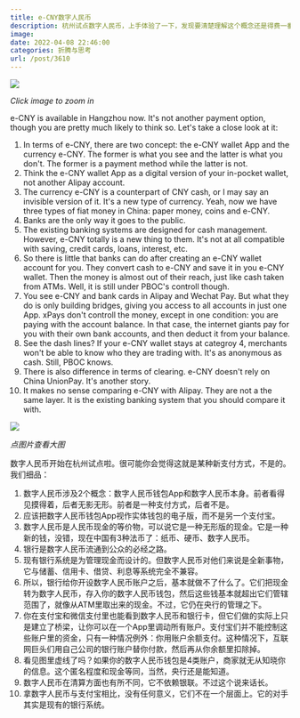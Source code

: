 ```yaml
---
title: e-CNY数字人民币
description: 杭州试点数字人民币，上手体验了一下，发现要清楚理解这个概念还是得费一番功夫。
image: 
date: 2022-04-08 22:46:00
categories: 折腾与思考
url: /post/3610
---
```


![](https://storageapi.fleek.co/0a3a8890-e65e-47ce-93d7-0442b9209d38-bucket/blog/posts/2022-04/e-CNY-EN.jpg)

_Click image to zoom in_

e-CNY is available in Hangzhou now. It's not another payment option, though you are pretty much likely to think so. Let's take a close look at it:
1. In terms of e-CNY, there are two concept: the e-CNY wallet App and the currency e-CNY. The former is what you see and the latter is what you don't. The former is a payment method while the latter is not.
2. Think the e-CNY wallet App as a digital version of your in-pocket wallet, not another Alipay account.
3. The currency e-CNY is a counterpart of CNY cash, or I may say an invisible version of it. It's a new type of currency. Yeah, now we have three types of fiat money in China: paper money, coins and e-CNY.
4. Banks are the only way it goes to the public.
5. The existing banking systems are designed for cash management. However, e-CNY totally is a new thing to them. It's not at all compatible with saving, credit cards, loans, interest, etc.
6. So there is little that banks can do after creating an e-CNY wallet account for you. They convert cash to e-CNY and save it in you e-CNY wallet. Then the money is almost out of their reach, just like cash taken from ATMs. Well, it is still under PBOC's controll though.
7. You see e-CNY and bank cards in Alipay and Wechat Pay. But what they do is only building bridges, giving you access to all accounts in just one App. xPays don't controll the money, except in one condition: you are paying with the account balance. In that case, the internet giants pay for you with their own bank accounts, and then deduct it from your balance.
8. See the dash lines? If your e-CNY wallet stays at categroy 4, merchants won't be able to know who they are trading with. It's as anonymous as cash. Still, PBOC knows.
9. There is also difference in terms of clearing. e-CNY doesn't rely on China UnionPay. It's another story.
10. It makes no sense comparing e-CNY with Alipay. They are not a the same layer. It is the existing banking system that you should compare it with.

![](https://storageapi.fleek.co/0a3a8890-e65e-47ce-93d7-0442b9209d38-bucket/blog/posts/2022-04/e-CNY-CN.jpg)

_点图片查看大图_

数字人民币开始在杭州试点啦。很可能你会觉得这就是某种新支付方式，不是的。我们细品：
1. 数字人民币涉及2个概念：数字人民币钱包App和数字人民币本身。前者看得见摸得着，后者无影无形。前者是一种支付方式，后者不是。
2. 应该把数字人民币钱包App视作实体钱包的电子版，而不是另一个支付宝。
3. 数字人民币是人民币现金的等价物，可以说它是一种无形版的现金。它是一种新的钱，没错，现在中国有3种法币了：纸币、硬币、数字人民币。
4. 银行是数字人民币流通到公众的必经之路。
5. 现有银行系统是为管理现金而设计的。但数字人民币对他们来说是全新事物，它与储蓄、信用卡、借贷、利息等系统完全不兼容。
6. 所以，银行给你开设数字人民币账户之后，基本就做不了什么了。它们把现金转为数字人民币，存入你的数字人民币钱包，然后这些钱基本就超出它们管辖范围了，就像从ATM里取出来的现金。不过，它仍在央行的管理之下。
7. 你在支付宝和微信支付里也能看到数字人民币和银行卡，但它们做的实际上只是建立了桥梁，让你可以在一个App里调动所有账户。支付宝们并不能控制这些账户里的资金，只有一种情况例外：你用账户余额支付。这种情况下，互联网巨头们用自己公司的银行账户替你付款，然后再从你余额里扣除掉。
8. 看见图里虚线了吗？如果你的数字人民币钱包是4类账户，商家就无从知晓你的信息。这个匿名程度和现金等同，当然，央行还是能知道。
9. 数字人民币在清算方面也有所不同，它不依赖银联。不过这个说来话长。
10. 拿数字人民币与支付宝相比，没有任何意义，它们不在一个层面上。它的对手其实是现有的银行系统。
